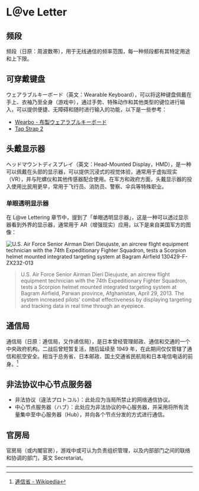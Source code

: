 # L＠ve Letter

## 频段

频段（日原：周波数帯），用于无线通信的频率范围，每一种频段都有其特定用途和上下限。

## 可穿戴键盘

ウェアラブルキーボード（英文：Wearable Keyboard），可以将这种键盘佩戴在手上、衣袖乃至全身（游戏中），通过手势、特殊动作和其他类型的键位进行输入，可以提供便捷、无障碍和随时进行输入的功能，以下是一些参考：

- [Wearbo - 布製ウェアラブルキーボード](https://gugen.jp/subscriptions/work/888)
- [Tap Strap 2](https://www.tapwithus.com/product/tap-strap-2/)

## 头戴显示器

ヘッドマウントディスプレイ（英文：Head-Mounted Display，HMD），是一种可以佩戴在头部的显示器，可以提供沉浸式的视觉体验，通常用于虚拟现实（VR），并与陀螺仪和其他传感器配合使用。在军方和政府方面，头戴显示器的投入使用比民用更早，常用于飞行员、消防员、警察、伞兵等特殊职业。

### 单眼透明显示器

在 L@ve Lettering 章节中，提到了「单眼透明显示器」，这是一种可以透过显示器看到外界的显示器，通常用于 AR（增强现实）应用，以下是来自美国军方的图像：

![U.S. Air Force Senior Airman Dieri Dieujuste, an aircrew flight equipment technician with the 74th Expeditionary Fighter Squadron, tests a Scorpion helmet mounted integrated targeting system at Bagram Airfield 130429-F-ZX232-013](../images/U.S._Air_Force.jpg)

> U.S. Air Force Senior Airman Dieri Dieujuste, an aircrew flight equipment technician with the 74th Expeditionary Fighter Squadron, tests a Scorpion helmet mounted integrated targeting system at Bagram Airfield, Parwan province, Afghanistan, April 29, 2013. The system increased pilots' combat effectiveness by displaying targeting and tracking data in real time through an eyepiece.

## 通信局

通信局（日原：逓信局，又作递信局），是日本曾经管理邮政、通信和交通的一个中央政府机构。二战后曾短暂复活，随后延续至 1949 年，在此期间仅仅管辖了通信和航空安全。相当于总务省、日本邮政、国土交通省民航局和日本电信电话的前身。[^1]

## 非法协议中心节点服务器

- 非法协议（違法プロトコル）：此处应为当局所禁止的网络通信协议。
- 中心节点服务器（ハブ）：此处应为非法协议的中心服务器，并采用将所有流量集中至中心服务器（Hub），并向各个节点分发的方式进行通信。

## 官房局

官房局（或内閣官房），游戏中或可认为负责组织管理，以及内部部门之间的联络和协调的部门，英文 Secretariat。

---

[^1]: [逓信省 - Wikipedia](https://ja.wikipedia.org/wiki/%E9%80%93%E4%BF%A1%E7%9C%81)
